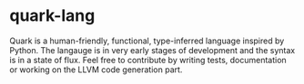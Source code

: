 # quark-lang
Quark is a human-friendly, functional, type-inferred language inspired by Python. 
The langauge is in very early stages of development and the syntax is in a state of flux. Feel free to contribute by writing tests, documentation or working on the LLVM code generation part.
